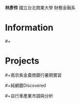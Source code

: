 **林彥伶**
國立台北商業大學 財務金融系

Information
==========================
#+


Projects
=========================

#+南京紫金農商銀行暑期實習

#+純網銀Discovered

#+自行車產業市調與分析